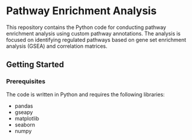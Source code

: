 # Pathway Enrichment Analysis

This repository contains the Python code for conducting pathway enrichment analysis using custom pathway annotations. The analysis is focused on identifying regulated pathways based on gene set enrichment analysis (GSEA) and correlation matrices.

## Getting Started

### Prerequisites

The code is written in Python and requires the following libraries:
- pandas
- gseapy
- matplotlib
- seaborn
- numpy

